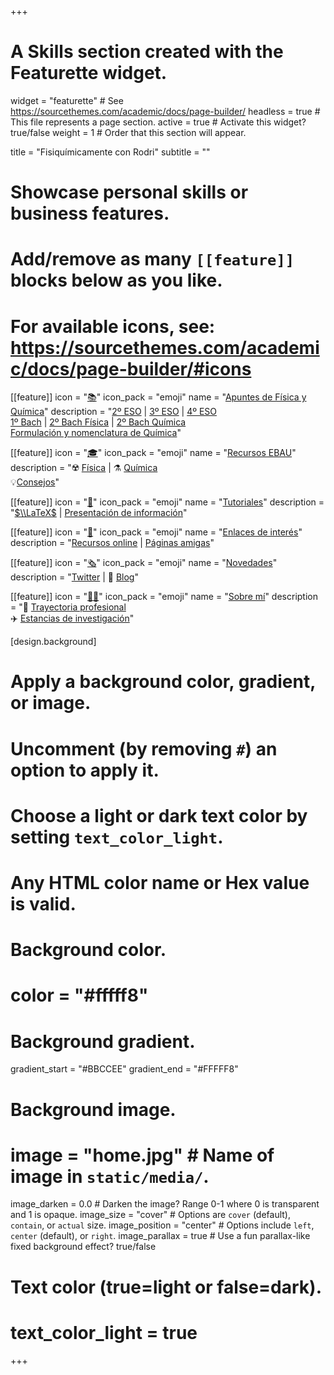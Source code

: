 +++
# A Skills section created with the Featurette widget.
widget = "featurette"  # See https://sourcethemes.com/academic/docs/page-builder/
headless = true  # This file represents a page section.
active = true  # Activate this widget? true/false
weight = 1  # Order that this section will appear.

title = "Fisiquímicamente con Rodri"
subtitle = ""

# Showcase personal skills or business features.
# 
# Add/remove as many `[[feature]]` blocks below as you like.
# 
# For available icons, see: https://sourcethemes.com/academic/docs/page-builder/#icons

[[feature]]
  icon = "[📚](apuntes/)"
  icon_pack = "emoji"
  name = "[Apuntes de Física y Química](apuntes/)"
  description = "[2º ESO](apuntes/#segundo-eso) | [3º ESO](apuntes/#tercero-eso) | [4º ESO](apuntes/#cuarto-eso) <br> [1º Bach](apuntes/#primero-bach) | [2º Bach Física](apuntes/#segundo-bach-fisica) | [2º Bach Química](apuntes/#segundo-bach-quimica) <br> [Formulación y nomenclatura de Química](apuntes/#formulacion-nomenclatura-quimica)"
  
[[feature]]
  icon = "[🎓](recursos-ebau/)"
  icon_pack = "emoji"
  name = "[Recursos EBAU](recursos-ebau/)"
  description = "☢️ [Física](recursos-ebau/#examenes-fisica) | ⚗️ [Química](recursos-ebau/#examenes-quimica) <br> 💡[Consejos](recursos-ebau/#consejos)"
  
[[feature]]
  icon = "[👐](tutoriales/)"
  icon_pack = "emoji"
  name = "[Tutoriales](tutoriales/)"
  description = "[$\\LaTeX$](tutoriales/latex) | [Presentación de información](tutoriales/presentacion-informacion)"
  
[[feature]]
  icon = "[🔗](enlaces-interes/)"
  icon_pack = "emoji"
  name = "[Enlaces de interés](enlaces-interes/)"
  description = "[Recursos online](enlaces-interes/#recursos-online) | [Páginas amigas](enlaces-interes/#paginas-amigas)"
  
[[feature]]
  icon = "[🗞️](#novedades)"
  icon_pack = "emoji"
  name = "[Novedades](#novedades)"
  description = "[Twitter](#novedades) | 💬 [Blog](post/)"
  
[[feature]]
  icon = "[:man_scientist:](sobre-mi/)‍"
  icon_pack = "emoji"
  name = "[Sobre mí](sobre-mi/)"
  description = "👣 [Trayectoria profesional](sobre-mi/#trayectoria-profesional) <br> ✈️ [Estancias de investigación](sobre-mi/#estancias-investigacion)"
  
[design.background]
  # Apply a background color, gradient, or image.
  #   Uncomment (by removing `#`) an option to apply it.
  #   Choose a light or dark text color by setting `text_color_light`.
  #   Any HTML color name or Hex value is valid.
  
  # Background color.
  # color = "#fffff8"
  
  # Background gradient.
  gradient_start = "#BBCCEE"
  gradient_end = "#FFFFF8"
  
  # Background image.
  # image = "home.jpg"  # Name of image in `static/media/`.
  image_darken = 0.0  # Darken the image? Range 0-1 where 0 is transparent and 1 is opaque.
  image_size = "cover"  #  Options are `cover` (default), `contain`, or `actual` size.
  image_position = "center"  # Options include `left`, `center` (default), or `right`.
  image_parallax = true  # Use a fun parallax-like fixed background effect? true/false

  # Text color (true=light or false=dark).
  # text_color_light = true    

+++
